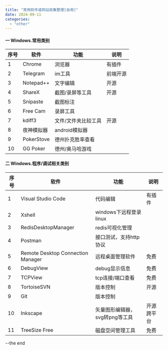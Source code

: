 ```yaml
---
title: "常用软件或网站收集整理[自用]"
date: 2024-09-11
categories: 
  - "other"
---
```


#### 一 Windows.常用类别

| 序号 | 软件 | 功能 | 说明 |
| --- | --- | --- | --- |
| 1 | Chrome | 浏览器 | 有插件 |
| 2 | Telegram | im工具 | 前端开源 |
| 3 | Notepad++ | 文字编辑 | 开源 |
| 4 | ShareX | 截图/录屏等工具 | 开源 |
| 5 | Snipaste | 截图标注 |  |
| 6 | Free Cam | 录屏工具 |  |
| 7 | kdiff3 | 文件/文件夹比较工具 | 开源 |
| 8 | 夜神模拟器 | android模拟器 |  |
| 9 | PokerStove | 德州扑克胜率查看 |  |
| 10 | GG Poker | 德州/奥马哈游戏 |  |

#### 二 Windows.程序/调试相关类别

| 序号 | 软件 | 功能 | 说明 |
| --- | --- | --- | --- |
| 1 | Visual Studio Code | 代码编辑 | 有插件 |
| 2 | Xshell | windows下远程登录linux |  |
| 3 | RedisDesktopManager | redis可视化管理 |  |
| 4 | Postman | 接口测试，支持http协议 |  |
| 5 | Remote Desktop Connection Manager | 远程桌面管理软件 | 免费 |
| 6 | DebugView | debug显示信息 | 免费 |
| 7 | TCPView | tcp连接/端口查看 | 免费 |
| 8 | TortoiseSVN | 版本控制 | 开源 |
| 9 | Git | 版本控制 |  |
| 10 | Inkscape | 矢量图形编辑器，svg转png等工具 | 开源跨平台 |
| 11 | TreeSize Free | 磁盘空间管理工具| 免费|



\--the end
